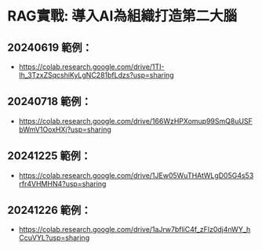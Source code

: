# RAG實戰: 導入AI為組織打造第二大腦

## 20240619 範例：
- https://colab.research.google.com/drive/1TI-lh_3TzxZSqcshiKyLgNC281bfLdzs?usp=sharing

## 20240718 範例：
- https://colab.research.google.com/drive/166WzHPXomup99SmQ8uUSFbWmV1OoxHXj?usp=sharing

## 20241225 範例：
- https://colab.research.google.com/drive/1JEw05WuTHAtWLgD05G4s53rfr4VHMHN4?usp=sharing

## 20241226 範例：
- https://colab.research.google.com/drive/1aJrw7bfliC4f_zFlz0dj4nWY_hCcuVYL?usp=sharing
